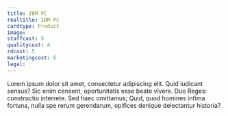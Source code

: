 ```yaml
---
title: IBM PC
realtitle: IBM PC
cardtype: Product
image: 
staffcost: 5
qualitycost: 4
rdcost: 5
marketingcost: 6
legal: 
---
```

Lorem ipsum dolor sit amet, consectetur adipiscing elit. Quid iudicant sensus? Sic enim censent, oportunitatis esse beate vivere. Duo Reges: constructio interrete. Sed haec omittamus; Quid, quod homines infima fortuna, nulla spe rerum gerendarum, opifices denique delectantur historia?
